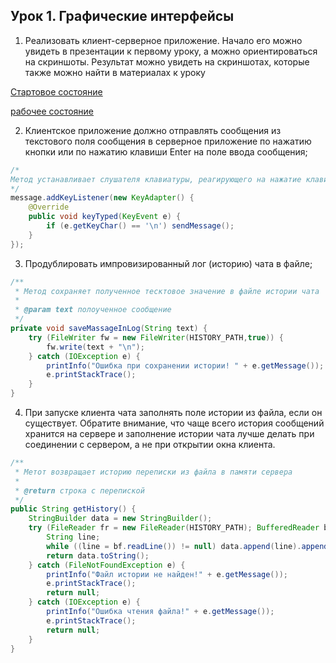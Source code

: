 ## Урок 1. Графические интерфейсы

1. Реализовать клиент-серверное приложение. Начало его можно увидеть в презентации к первому уроку, а можно ориентироваться на скриншоты. Результат можно увидеть на скриншотах, которые также можно найти в материалах к уроку  

[Стартовое состояние](https://drive.google.com/file/d/1cG6B19iwOzQazdfdA9VUngEYGwdyV6L9/view?usp=sharing)

[рабочее состояние](https://drive.google.com/file/d/18dqigUO6n24K3orJsrYnC7mHnSAoVkGG/view?usp=sharing)


2. Клиентское приложение должно отправлять сообщения из текстового поля сообщения в серверное приложение по нажатию кнопки или по нажатию клавиши Enter на поле ввода сообщения;  

```java
/*
Метод устанавливает слушателя клавиатуры, реагирующего на нажатие клавиши Enter
*/
message.addKeyListener(new KeyAdapter() {
    @Override
    public void keyTyped(KeyEvent e) {
        if (e.getKeyChar() == '\n') sendMessage();
    }
});
```

3. Продублировать импровизированный лог (историю) чата в файле;  

```java
/**
 * Метод сохраняет полученное тесктовое значение в файле истории чата
 * 
 * @param text полоученное сообщение
 */
private void saveMassageInLog(String text) {
    try (FileWriter fw = new FileWriter(HISTORY_PATH,true)) {
        fw.write(text + "\n");
    } catch (IOException e) {
        printInfo("Ошибка при сохранении истории! " + e.getMessage());
        e.printStackTrace();
    }
}
```

4. При запуске клиента чата заполнять поле истории из файла, если он существует. Обратите внимание, что чаще всего история сообщений хранится на сервере и заполнение истории чата лучше делать при соединении с сервером, а не при открытии окна клиента.

```java
/**
 * Метот возвращает историю переписки из файла в памяти сервера
 *
 * @return строка с перепиской
 */
public String getHistory() {
    StringBuilder data = new StringBuilder();
    try (FileReader fr = new FileReader(HISTORY_PATH); BufferedReader bf = new BufferedReader(fr)){
        String line;
        while ((line = bf.readLine()) != null) data.append(line).append("\n");
        return data.toString();
    } catch (FileNotFoundException e) {
        printInfo("Файл истории не найден!" + e.getMessage());
        e.printStackTrace();
        return null;
    } catch (IOException e) {
        printInfo("Ошибка чтения файла!" + e.getMessage());
        e.printStackTrace();
        return null;
    }
}
```



